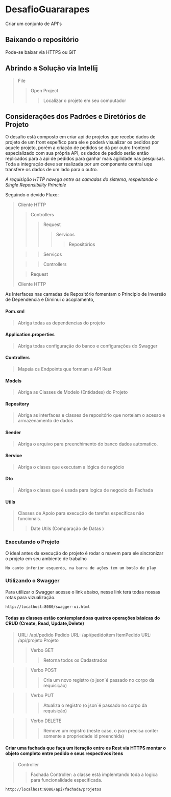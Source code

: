 # DesafioGuararapes

Criar um conjunto de API's

## Baixando o repositório 

Pode-se baixar via HTTPS ou GIT


## Abrindo a Solução via Intellij

> File
>>Open Project
>>>Localizar o projeto em seu computador

##  Considerações dos Padrões e Diretórios de Projeto

O desafio está composto em criar api de projetos que recebe dados de projeto de um front espeífico para ele e poderá visualizar os pedidos por aquele projeto, porém a criação de pedidos se dá por outro frontend especializado com sua própria API, os dados de pedido serão então replicados para a api de pedidos para ganhar mais agilidade nas pesquisas. Toda a integração deve ser realizada por um componente central uqe transfere os dados de um lado para o outro. 

*A requisição HTTP navega entre as camadas do sistema, respeitando o Single Reponsibility Principle*

Seguindo o devido Fluxo:

> Cliente HTTP
>> Controllers
>>> Request
>>>> Servicos
>>>>> Repositórios
>
>>>Serviços
>
>>>Controllers
>
>>Request
>
> Cliente HTTP


As Interfaces nas camadas de Repositório fomentam o Principio de Inversão de Dependencia e Diminui o acoplamento, 

#### Pom.xml
> Abriga todas as dependencias do projeto

#### Application.properties
> Abriga todas configuração do banco e configurações do Swagger

#### Controllers
>Mapeia os Endpoints que formam a API Rest

#### Models
> Abriga as Classes de Modelo (Entidades) do Projeto

#### Repository
> Abriga as interfaces e classes de repositório que norteiam o acesso e armazenamento de dados

#### Seeder
> Abriga o arquivo para preenchimento do banco dados automatico.

#### Service
> Abriga o clases que executam a lógica de negócio 


#### Dto
> Abriga o clases que é usada para logica de negocio da Fachada

#### Utils
> Classes de Apoio para execução de tarefas específicas não funcionais.
>> Date Utils (Comparação de Datas )
>> 
### Executando o Projeto

O ideal antes da execução do projeto é rodar o mavem para ele sincronizar o projeto em seu ambiente de trabalho
```
No canto inferior esquerdo, na barra de ações tem um botão de play
```

### Utilizando o Swagger


Para utilizar o Swagger acesse o link abaixo, nesse link terá todas nossas rotas para vizualização.
```
http://localhost:8080/swagger-ui.html
```



#### Todas as classes estão contemplandoas quatros operações básicas do CRUD (Create, Read, Update,Delete)


> URL: /api/pedido Pedido
>  URL: /api/pedidoitem ItemPedido
>  URL: /api/projeto Projeto
>> Verbo GET
>>> Retorna todos os  Cadastrados

>> Verbo POST
>>> Cria um novo registro  (o json´é passado no corpo da requisição)

>> Verbo PUT
>>> Atualiza o registro  (o json´é passado no corpo da requisição)

>> Verbo DELETE
>>> Remove um  registro  (neste caso, o json precisa conter somente a propriedade id preenchida)


#### Criar uma fachada que faça um iteração entre os Rest via HTTPS montar o objeto completo entre pedido e seus respectivos itens


> Controller
> > Fachada Controller: a classe está implemtando toda a logica para funcionalidade especificada.
```
http://localhost:8080/api/fachada/projetos
```




